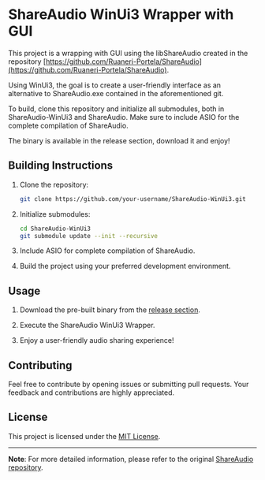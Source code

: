 # ShareAudio WinUi3 Wrapper with GUI

This project is a wrapping with GUI using the libShareAudio created in the repository [https://github.com/Ruaneri-Portela/ShareAudio](https://github.com/Ruaneri-Portela/ShareAudio).

Using WinUi3, the goal is to create a user-friendly interface as an alternative to ShareAudio.exe contained in the aforementioned git.

To build, clone this repository and initialize all submodules, both in ShareAudio-WinUi3 and ShareAudio. Make sure to include ASIO for the complete compilation of ShareAudio.

The binary is available in the release section, download it and enjoy!

## Building Instructions

1. Clone the repository:

    ```bash
    git clone https://github.com/your-username/ShareAudio-WinUi3.git
    ```

2. Initialize submodules:

    ```bash
    cd ShareAudio-WinUi3
    git submodule update --init --recursive
    ```

3. Include ASIO for complete compilation of ShareAudio.

4. Build the project using your preferred development environment.

## Usage

1. Download the pre-built binary from the [release section](https://github.com/Ruaneri-Portela/ShareAudio-WinUi3/releases).

2. Execute the ShareAudio WinUi3 Wrapper.

3. Enjoy a user-friendly audio sharing experience!

## Contributing

Feel free to contribute by opening issues or submitting pull requests. Your feedback and contributions are highly appreciated.

## License

This project is licensed under the [MIT License](LICENSE).

---

**Note**: For more detailed information, please refer to the original [ShareAudio repository](https://github.com/Ruaneri-Portela/ShareAudio).
